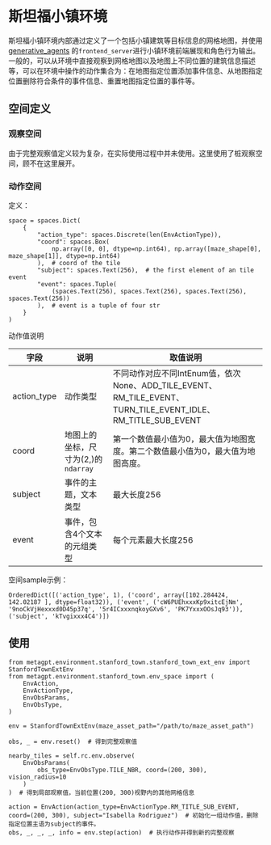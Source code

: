 # 斯坦福小镇环境
斯坦福小镇环境内部通过定义了一个包括小镇建筑等目标信息的网格地图，并使用[generative_agents](https://github.com/joonspk-research/generative_agents) 的`frontend_server`进行小镇环境前端展现和角色行为输出。一般的，可以从环境中直接观察到网格地图以及地图上不同位置的建筑信息描述等，可以在环境中操作的动作集合为：在地图指定位置添加事件信息、从地图指定位置删除符合条件的事件信息、重置地图指定位置的事件等。

## 空间定义

### 观察空间
由于完整观察值定义较为复杂，在实际使用过程中并未使用。这里使用了桩观察空间，顾不在这里展开。

### 动作空间
定义：   
```
space = spaces.Dict(
    {
        "action_type": spaces.Discrete(len(EnvActionType)),
        "coord": spaces.Box(
            np.array([0, 0], dtype=np.int64), np.array([maze_shape[0], maze_shape[1]], dtype=np.int64)
        ),  # coord of the tile
        "subject": spaces.Text(256),  # the first element of an tile event
        "event": spaces.Tuple(
            (spaces.Text(256), spaces.Text(256), spaces.Text(256), spaces.Text(256))
        ),  # event is a tuple of four str
    }
)
```

动作值说明

| 字段        | 说明                | 取值说明 |
| ----       | ----                | ----      |
| action_type| 动作类型             | 不同动作对应不同IntEnum值，依次None、ADD_TILE_EVENT、RM_TILE_EVENT、TURN_TILE_EVENT_IDLE、RM_TITLE_SUB_EVENT |
| coord      | 地图上的坐标，尺寸为(2,)的`ndarray` | 第一个数值最小值为0，最大值为地图宽度。第二个数值最小值为0，最大值为地图高度。|
| subject    | 事件的主题，文本类型            | 最大长度256  |
| event      | 事件，包含4个文本的元组类型  | 每个元素最大长度256 |

空间sample示例：
```
OrderedDict([('action_type', 1), ('coord', array([102.284424, 142.02187 ], dtype=float32)), ('event', ('cW6PUEhxxxKp9xitcEjNm', '9noCkVjHexxxd0D45p37q', '5r4ICxxxnqkoyGXv6', 'PK7YxxxOOsJq93')), ('subject', 'kTvgixxx4C4')])
```

## 使用
```
from metagpt.environment.stanford_town.stanford_town_ext_env import StanfordTownExtEnv
from metagpt.environment.stanford_town.env_space import (
    EnvAction,
    EnvActionType,
    EnvObsParams,
    EnvObsType,
)

env = StanfordTownExtEnv(maze_asset_path="/path/to/maze_asset_path")

obs, _ = env.reset()  # 得到完整观察值

nearby_tiles = self.rc.env.observe(
    EnvObsParams(
        obs_type=EnvObsType.TILE_NBR, coord=(200, 300), vision_radius=10
    )
)  # 得到局部观察值，当前位置(200, 300)视野内的其他网格信息

action = EnvAction(action_type=EnvActionType.RM_TITLE_SUB_EVENT, coord=(200, 300), subject="Isabella Rodriguez")  # 初始化一组动作值，删除指定位置主语为subject的事件。
obs, _, _, _, info = env.step(action)  # 执行动作并得到新的完整观察
```
